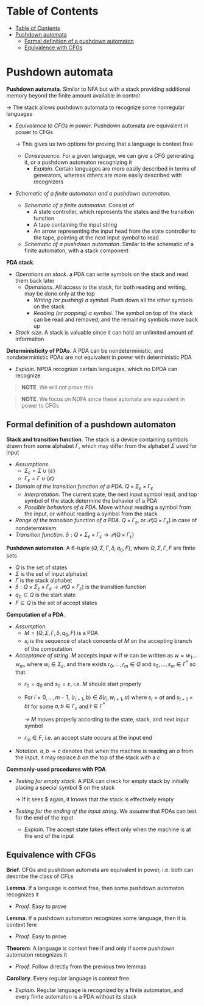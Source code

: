 <!-- TOC titleSize:1 tabSpaces:2 depthFrom:1 depthTo:6 withLinks:1 updateOnSave:1 orderedList:0 skip:0 title:1 charForUnorderedList:* -->
# Table of Contents
- [Table of Contents](#table-of-contents)
- [Pushdown automata](#pushdown-automata)
  - [Formal definition of a pushdown automaton](#formal-definition-of-a-pushdown-automaton)
  - [Equivalence with CFGs](#equivalence-with-cfgs)
<!-- /TOC -->

# Pushdown automata
**Pushdown automata**. Similar to NFA but with a stack providing additional memory beyond the finite amount available in control

$\to$ The stack allows pushdown automata to recognize some nonregular languages
* *Equivalence to CFGs in power*. Pushdown automata are equivalent in power to CFGs

    $\to$ This gives us two options for proving that a language is context free
    * *Consequence*. For a given language, we can give a CFG generating it, or a pushdown automaton recognizing it
        * *Explain*. Certain languages are more easily described in terms of generators, whereas others are more easily described with recognizers
* *Schematic of a finite automaton and a pushdown automaton*.
    * *Schematic of a finite automaton*. Consist of
        * A state controller, which represents the states and the transition function
        * A tape containing the input string
        * An arrow representing the input head from the state controller to the tape, pointing at the next input symbol to read
    * *Schematic of a pushdown automaton*. Similar to the schematic of a finite automaton, with a stack component

**PDA stack**.
* *Operations on stack*. a PDA can write symbols on the stack and read them back later
    * *Operations*. All access to the stack, for both reading and writing, may be done only at the top
        * *Writing (or pushing) a symbol*. Push down all the other symbols on the stack
        * *Reading (or popping) a symbol*. The symbol on top of the stack can be read and removed, and the remaining symbols move back up
* *Stack size*. A stack is valuable since it can hold an unlimited amount of information

**Deterministicity of PDAs**. A PDA can be nondeterministic, and nondeterministic PDAs are not equivalent in power with deterministic PDA
* *Explain*. NPDA recognize certain languages, which no DPDA can recognize

>**NOTE**. We will not prove this

>**NOTE**. We focus on NDFA since these automata are equivalent in power to CFGs

## Formal definition of a pushdown automaton
**Stack and transition function**. The stack is a device containing symbols drawn from some alphabet $\Gamma$, which may differ from the alphabet $\Sigma$ used for input
* *Assumptions*.
    * $\Sigma_\varepsilon=\Sigma\cup\{\varepsilon\}$
    * $\Gamma_\varepsilon=\Gamma\cup\{\varepsilon\}$
* *Domain of the transition function of a PDA*. $Q\times\Sigma_\varepsilon\times\Gamma_\varepsilon$
    * *Interpretation*. The current state, the next input symbol read, and top symbol of the stack determine the behavior of a PDA
    * *Possible behaviors of a PDA*. Move without reading a symbol from the input, or without reading a symbol from the stack
* *Range of the transition function of a PDA*. $Q\times \Gamma_\varepsilon$, or $\mathcal{P}(Q\times \Gamma_\varepsilon)$ in case of nondeterminism
* *Transition function*. $\delta:Q\times\Sigma_\varepsilon\times\Gamma_\varepsilon\to\mathcal{P}(Q\times\Gamma_\varepsilon)$

**Pushdown automaton**. A 6-tuple $(Q,\Sigma,\Gamma,\delta,q_0,F)$, where $Q,\Sigma,\Gamma,F$ are finite sets
* $Q$ is the set of states
* $\Sigma$ is the set of input alphabet
* $\Gamma$ is the stack alphabet
* $\delta:Q\times\Sigma_\varepsilon\times\Gamma_\varepsilon\to\mathcal{P}(Q\times\Gamma_\varepsilon)$ is the transition function
* $q_0\in Q$ is the start state
* $F\subseteq Q$ is the set of accept states

**Computation of a PDA**. 
* *Assumption*.
    * $M=(Q,\Sigma,\Gamma,\delta,q_0,F)$ is a PDA
    * $s_i$ is the sequence of stack concents of $M$ on the accepting branch of the computation
* *Acceptance of string*. $M$ accepts input $w$ if $w$ can be written as $w=w_1\dots w_m$, where $w_i\in\Sigma_\varepsilon$, and there exists $r_0,\dots,r_m\in Q$ and $s_0,\dots,s_m\in\Gamma^*$ so that
    * $r_0=q_0$ and $s_0=\varepsilon$, i.e. $M$ should start properly
    * For $i=0,\dots,m-1$, $(r_{i+1},b)\in\delta(r_i,w_{i+1},a)$ where $s_i=at$ and $s_{i+1}=bt$ for some $a,b\in\Gamma_\varepsilon$ and $t\in\Gamma^*$

        $\to$ $M$ moves properly according to the state, stack, and next input symbol
    * $r_m\in F$, i.e. an accept state occurs at the input end
* *Notation*. $a,b\to c$ denotes that when the machine is reading an $a$ from the input, it may replace $b$ on the top of the stack with a $c$

**Commonly-used procedures with PDA**.
* *Testing for empty stack*. A PDA can check for empty stack by initially placing a special symbol  $\$$ on the stack

    $\to$ If it sees $\$$ again, it knows that the stack is effectively empty
* *Testing for the ending of the input string*. We assume that PDAs can test for the end of the input
    * *Explain*. The accept state takes effect only when the machine is at the end of the input

## Equivalence with CFGs
**Brief**. CFGs and pushdown automata are equivalent in power, i.e. both can describe the class of CFLs

**Lemma**. If a language is context free, then some pushdown automaton recognizes it
* *Proof*. Easy to prove

**Lemma**. If a pushdown automaton recognizes some language, then it is context fere
* *Proof*. Easy to prove

**Theorem**. A language is context free if and only if some pushdown automaton recognizes it
* *Proof*. Follow directly from the previous two lemmas

**Corollary**. Every regular language is context free
* *Explain*. Regular language is recognized by a finite automaton, and every finite automaton is a PDA without its stack